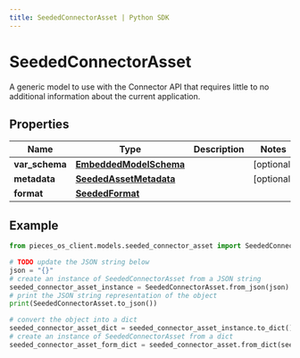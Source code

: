 ```yaml
---
title: SeededConnectorAsset | Python SDK
---
```


# SeededConnectorAsset

A generic model to use with the Connector API that requires little to no additional information about the current application.

## Properties

Name | Type | Description | Notes
------------ | ------------- | ------------- | -------------
**var_schema** | [**EmbeddedModelSchema**](EmbeddedModelSchema) |  | [optional] 
**metadata** | [**SeededAssetMetadata**](SeededAssetMetadata) |  | [optional] 
**format** | [**SeededFormat**](SeededFormat) |  | 

## Example

```python
from pieces_os_client.models.seeded_connector_asset import SeededConnectorAsset

# TODO update the JSON string below
json = "{}"
# create an instance of SeededConnectorAsset from a JSON string
seeded_connector_asset_instance = SeededConnectorAsset.from_json(json)
# print the JSON string representation of the object
print(SeededConnectorAsset.to_json())

# convert the object into a dict
seeded_connector_asset_dict = seeded_connector_asset_instance.to_dict()
# create an instance of SeededConnectorAsset from a dict
seeded_connector_asset_form_dict = seeded_connector_asset.from_dict(seeded_connector_asset_dict)
```


